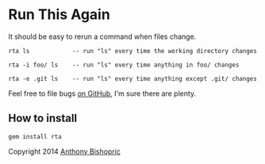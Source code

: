 # Run This Again

It should be easy to rerun a command when files change.

```
rta ls            -- run "ls" every time the working directory changes

rta -i foo/ ls    -- run "ls" every time anything in foo/ changes

rta -e .git ls    -- run "ls" every time anything except .git/ changes
```

Feel free to file bugs [on GitHub](https://github.com/anthonybishopric/rta/issues/new), I'm sure there are plenty.

## How to install

```
gem install rta
```

Copyright 2014 [Anthony Bishopric](http://anthonybishopric.com)